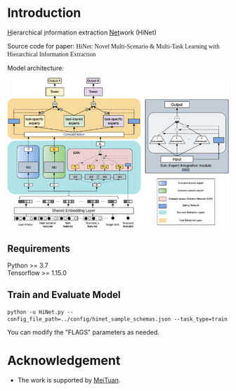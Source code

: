 # Introduction
<u>H</u>ierarchical <u>i</u>nformation extraction <u>Net</u>work (HiNet)

Source code for paper: <font face=Times New Roman>HiNet: Novel Multi-Scenario & Multi-Task Learning with Hierarchical Information Extraction</font>

Model architecture:

![avatar](./img/model_architecture.png)


## Requirements

Python >= 3.7  
Tensorflow >= 1.15.0  

## Train and Evaluate Model

```
python -u HiNet.py --config_file_path=../config/hinet_sample_schemas.json --task_type=train
```
You can modify the "FLAGS" parameters as needed.

# Acknowledgement
 - The work is supported by [MeiTuan](https://www.meituan.com).
